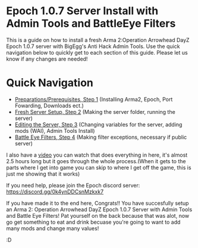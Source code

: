 # Epoch 1.0.7 Server Install with Admin Tools and BattleEye Filters
This is a guide on how to install a fresh Arma 2:Operation Arrowhead DayZ Epoch 1.0.7 server with BigEgg's Anti Hack Admin Tools. Use the quick navigation below to quickly get to each section of this guide. Please let us know if any changes are needed!
# Quick Navigation 
* [Preparations/Prerequisites, Step 1](../main/Preparations.md) (Installing Arma2, Epoch, Port Fowarding, Downloads ect.)  
* [Fresh Server Setup, Step 2](../main/ServerSetup.md) (Making the server folder, running the server)
* [Editing the Server, Step 3](../main/EditingTheServer.md) (Changing variables for the server, adding mods (WAI), Admin Tools Install)
* [Battle Eye Filters, Step 4](../main/BattleEye.md) (Making filter exceptions, necessary if public server)

 I also have a [video](https://youtu.be/SuIGpzAtU0Y) you can watch that does everything in here, it's almost 2.5     hours long but it goes through the whole process.(When it gets to the parts where I get into game you can skip to where I get off the game, this is just me showing that it works)  

 If you need help, please join the Epoch discord server: https://discord.gg/0k4ynDDCsnMzkxk7 

 If you have made it to the end here, Congrats!! You have succesfully setup an Arma 2: Operation Arrowhead DayZ Epoch 1.0.7 Server with Admin Tools and Battle Eye         Filters! Pat yourself on the back because that was alot, now go get something to eat and drink becuase you're going to want to add many mods and change many values!

 :D




